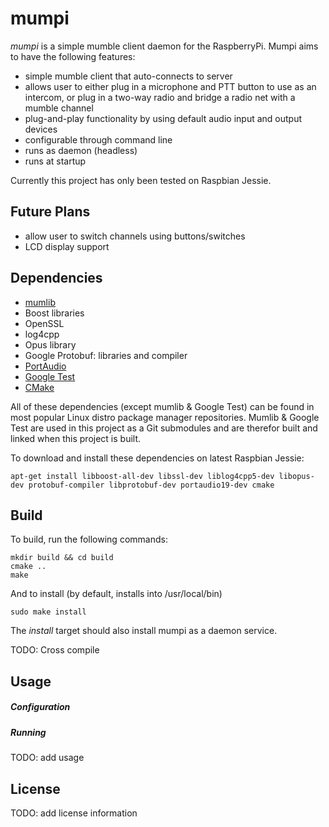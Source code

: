 # mumpi

*mumpi* is a simple mumble client daemon for the RaspberryPi. Mumpi aims to have
the following features:

 * simple mumble client that auto-connects to server
 * allows user to either plug in a microphone and PTT button to use as an intercom, or plug in a two-way radio and bridge a radio net with a mumble channel
 * plug-and-play functionality by using default audio input and output devices
 * configurable through command line
 * runs as daemon (headless)
 * runs at startup

Currently this project has only been tested on Raspbian Jessie.

## Future Plans

 * allow user to switch channels using buttons/switches
 * LCD display support


## Dependencies

* [mumlib](https://github.com/slomkowski/mumlib)
 * Boost libraries
 * OpenSSL
 * log4cpp
 * Opus library
 * Google Protobuf: libraries and compiler
* [PortAudio](http://www.portaudio.com/)
* [Google Test](https://github.com/google/googletest)
* [CMake](https://cmake.org/)

All of these dependencies (except mumlib & Google Test) can be found in most popular Linux distro
package manager repositories. Mumlib & Google Test are used in this project as a Git submodules and are
therefor built and linked when this project is built.

To download and install these dependencies on latest Raspbian Jessie:

```
apt-get install libboost-all-dev libssl-dev liblog4cpp5-dev libopus-dev protobuf-compiler libprotobuf-dev portaudio19-dev cmake
```

## Build

To build, run the following commands:
```
mkdir build && cd build
cmake ..
make
```
And to install (by default, installs into /usr/local/bin)
```
sudo make install
```
The *install* target should also install mumpi as a daemon service.

TODO: Cross compile

## Usage

##### Configuration

##### Running

TODO: add usage

## License

TODO: add license information

